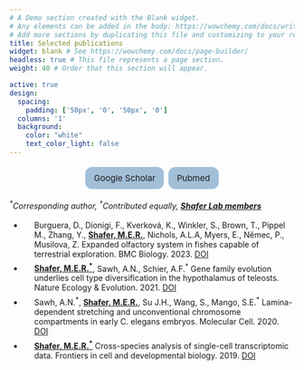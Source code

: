 ```yaml
---
# A Demo section created with the Blank widget.
# Any elements can be added in the body: https://wowchemy.com/docs/writing-markdown-latex/
# Add more sections by duplicating this file and customizing to your requirements.
title: Selected publications
widget: blank # See https://wowchemy.com/docs/page-builder/
headless: true # This file represents a page section.
weight: 40 # Order that this section will appear.

active: true
design:
  spacing:
    padding: ['50px', '0', '50px', '0']
  columns: '1'
  background:
    color: "white"
    text_color_light: false
---
```

<!-- Google tag (gtag.js) -->
<script async src="https://www.googletagmanager.com/gtag/js?id=G-C2THYYG4QP"></script>
<script>
  window.dataLayer = window.dataLayer || [];
  function gtag(){dataLayer.push(arguments);}
  gtag('js', new Date());

  gtag('config', 'G-C2THYYG4QP');
</script>

<style>
      .button {
        background-color: #a2bfd8;
        border: none;
        padding: 10px 15px;
        text-align: center;
        text-decoration: none;
        display: inline-block;
        font-size: 15px;
        margin: 4px 2px;
        cursor: pointer;
        border-radius: 12px;
      }
      ul li  {
        padding: 3px 0px 3px 20px;
      }
    </style>
    
<p align = center>
<a color: inherit; href="https://scholar.google.com/citations?user=xX0mXFoAAAAJ&hl=en" class="button">Google Scholar</a>
<a color: inherit; href="https://pubmed.ncbi.nlm.nih.gov/?term=maxwell+shafer" class="button">Pubmed</a>
</p>

<em><sup>*</sup>Corresponding author, <sup>†</sup>Contributed equally, <u><b>Shafer Lab members</u></b></em>

<ul class="fa-ul">

  <li><i class="fa-li fa fa-file"></i>Burguera, D., Dionigi, F., Kverková, K., Winkler, S., Brown, T., Pippel M., Zhang, Y., <u><b>Shafer, M.E.R.</u></b>, Nichols, A.L.A, Myers, E., Němec, P., Musilova, Z. Expanded olfactory system in fishes capable of terrestrial exploration. BMC Biology. 2023. <a href="https://doi.org/10.1186/s12915-023-01661-8" target="_blank" rel="noopener noreferrer">DOI</a></li>
  
  <li><i class="fa-li fa fa-file"></i><u><b>Shafer, M.E.R.<sup>*</sup></u></b>, Sawh, A.N., Schier, A.F.<sup>*</sup> Gene family evolution underlies cell type diversification in the hypothalamus of teleosts. Nature Ecology & Evolution. 2021. <a href="https://doi.org/10.1038/s41559-021-01580-3" target="_blank" rel="noopener noreferrer">DOI</a></li>
  
  <li><i class="fa-li fa fa-file"></i>Sawh, A.N.<sup>*</sup>, <u><b>Shafer, M.E.R.</u></b>, Su J.H., Wang, S., Mango, S.E.<sup>*</sup> Lamina-dependent stretching and unconventional chromosome compartments in early C. elegans embryos. Molecular Cell. 2020. <a href="https://doi.org/10.1016/j.molcel.2020.02.006" target="_blank" rel="noopener noreferrer">DOI</a></li>
  
<!--  <li><i class="fa-li fa fa-file"></i>Tremblay, S., Viala, S.<sup>†</sup>, Shafer, M.E.R.<sup>†</sup>, Graham-Paquin, A.L., Liu, C., Bouchard M.<sup>*</sup> Regulation of stem/progenitor cell maintenance by BMP5 in prostate homeostasis and cancer initiation. Elife. 2020. <a href="https://doi.org/10.7554/eLife.54542" target="_blank" rel="noopener noreferrer">DOI</a></li> -->
  
  <li><i class="fa-li fa fa-file"></i><u><b>Shafer, M.E.R.<sup>*</sup></u></b> Cross-species analysis of single-cell transcriptomic data. Frontiers in cell and developmental biology. 2019. <a href="https://doi.org/10.3389/fcell.2019.00175" target="_blank" rel="noopener noreferrer">DOI</a></li>
  
<!--  <li><i class="fa-li fa fa-file"></i><u><b>Shafer, M.E.R.</u></b>, Nguyen, A.N, Tremblay, M., Viala, S., Bertos, N., Park, M., Bouchard, M.<sup>*</sup> Lineage specification from prostate progenitor cells requires Gata3-dependent mitotic spindle orientation. Stem Cell Reports. 2017. <a href="https://doi.org/10.1016/j.stemcr.2017.02.004" target="_blank" rel="noopener noreferrer">DOI</a></li>
  
  <li><i class="fa-li fa fa-file"></i>Stewart, K., Tang, Y.C., <u><b>Shafer, M.E.R.</u></b>, Graham-Paquin, A.L., Bouchard, M.<sup>*</sup> Modulation of apoptotic response by LAR family phosphatase-cIAP1 signaling during urinary tract morphogenesis. PNAS. 2017. <a href="https://doi.org/10.1073/pnas.1707229114" target="_blank" rel="noopener noreferrer">DOI</a></li>
  
  <li><i class="fa-li fa fa-file"></i>Sharma, R., <u><b>Shafer, M.E.R.</u></b>, Bareke, E., Tremblay, M., Majewski, J., Bouchard, M.<sup>*</sup> Bmp signaling maintains a mesoderm progenitor cell state in the mouse tailbud. Development. 2017. <a href="https://doi.org/10.1242/dev.149955" target="_blank" rel="noopener noreferrer">DOI</a></li>
  
  <li><i class="fa-li fa fa-file"></i>Stewart, K.<sup>†</sup>, Gaitan, Y.<sup>†</sup>, <u><b>Shafer, M.E.R.</u></b>, Aoujit, L., Hu, D., Sharma, R., Tremblay, M., Ishii, H., Marcotte, M., Stanga, D., Tang, Y., Boualia, S., Nguyen, A., Lamarche-Vane, N., Takano, T., Vidal, S., Bouchard, M.<sup>*</sup> A point mutation in p190A RhoGAP affects ciliogenesis and leads to glomerulocystic kidney defects. PLoS Genetics. 2016. <a href="https://doi.org/10.1371/journal.pgen.1005785" target="_blank" rel="noopener noreferrer">DOI</a></li>
  
  <li><i class="fa-li fa fa-file"></i><u><b>Shafer, M.E.R.</u></b>, Barber, J.A., And Damjanovski, S.<sup>*</sup> Expression analysis of the peroxiredoxin gene family during early development in Xenopus laevis. Gene Expression Patterns. 2011. <a href="https://doi.org/10.1016/j.gep.2011.08.007" target="_blank" rel="noopener noreferrer">DOI</a></li> -->

</ul>

